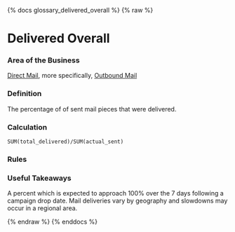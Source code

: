 {% docs glossary_delivered_overall %}
{% raw %}

<a name="delivered_overall"></a>
# Delivered Overall

### Area of the Business
[Direct Mail](#!/exposure/docs.business_glossary.glossary#direct_mail), 
more specifically,
[Outbound Mail](#!/exposure/docs.business_glossary.glossary#outbound_mail)

### Definition
The percentage of of sent mail pieces that were delivered.

### Calculation
`SUM(total_delivered)/SUM(actual_sent)`

### Rules


### Useful Takeaways
A percent which is expected to approach 100% over the 7 days following a campaign drop date. 
Mail deliveries vary by geography and slowdowns may occur in a regional area.


{% endraw %}
{% enddocs %}